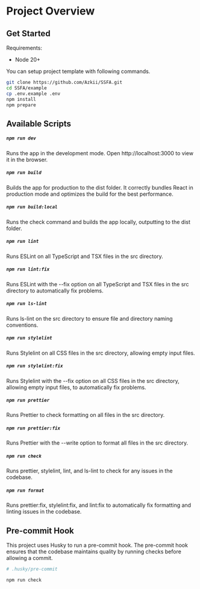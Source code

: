 # Project Overview

## Get Started

Requirements:

- Node 20+

You can setup project template with following commands.

```bash
git clone https://github.com/Azkii/SSFA.git
cd SSFA/example
cp .env.example .env
npm install
npm prepare
```

## Available Scripts

##### `npm run dev`

Runs the app in the development mode.
Open http://localhost:3000 to view it in the browser.

##### `npm run build`

Builds the app for production to the dist folder.
It correctly bundles React in production mode and optimizes the build for the best performance.

##### `npm run build:local`

Runs the check command and builds the app locally, outputting to the dist folder.

##### `npm run lint`

Runs ESLint on all TypeScript and TSX files in the src directory.

##### `npm run lint:fix`

Runs ESLint with the --fix option on all TypeScript and TSX files in the src directory to automatically fix problems.

##### `npm run ls-lint`

Runs ls-lint on the src directory to ensure file and directory naming conventions.

##### `npm run stylelint`

Runs Stylelint on all CSS files in the src directory, allowing empty input files.

##### `npm run stylelint:fix`

Runs Stylelint with the --fix option on all CSS files in the src directory, allowing empty input files, to automatically fix problems.

##### `npm run prettier`

Runs Prettier to check formatting on all files in the src directory.

##### `npm run prettier:fix`

Runs Prettier with the --write option to format all files in the src directory.

##### `npm run check`

Runs prettier, stylelint, lint, and ls-lint to check for any issues in the codebase.

##### `npm run format`

Runs prettier:fix, stylelint:fix, and lint:fix to automatically fix formatting and linting issues in the codebase.

## Pre-commit Hook

This project uses Husky to run a pre-commit hook. The pre-commit hook ensures that the codebase maintains quality by running checks before allowing a commit.

```bash
# .husky/pre-commit

npm run check
```
